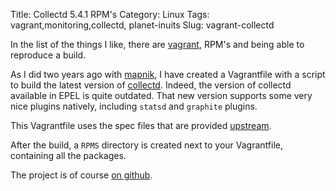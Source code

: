 Title: Collectd 5.4.1 RPM's
Category: Linux
Tags: vagrant,monitoring,collectd, planet-inuits
Slug: vagrant-collectd

In the list of the things I like, there are [vagrant](http://vagrantup.com), RPM's
and being able to reproduce a build.

As I did two years ago with [mapnik](https://github.com/roidelapluie/vagrant-build-mapnik), I have created
a Vagrantfile with a script to build the latest version of [collectd](https://github.com/roidelapluie/collectd-rpm).
Indeed, the version of collectd available in EPEL is quite outdated. That new version
supports some very nice plugins natively, including `statsd` and `graphite` plugins.

This Vagrantfile uses the spec files that are provided [upstream](https://github.com/collectd/collectd/blob/master/contrib/redhat/collectd.spec).

After the build, a `RPMS` directory is created next to your Vagrantfile, containing
all the packages.

The project is of course [on github](https://github.com/roidelapluie/collectd-rpm).

